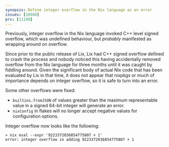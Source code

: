 ```yaml
---
synopsis: Define integer overflow in the Nix language as an error
issues: [10968]
prs: [11188]
---
```


Previously, integer overflow in the Nix language invoked C++ level signed overflow, which was undefined behaviour, but *probably* manifested as wrapping around on overflow.

Since prior to the public release of Lix, Lix had C++ signed overflow defined to crash the process and nobody noticed this having accidentally removed overflow from the Nix language for three months until it was caught by fiddling around.
Given the significant body of actual Nix code that has been evaluated by Lix in that time, it does not appear that nixpkgs or much of importance depends on integer overflow, so it is safe to turn into an error.

Some other overflows were fixed:
- `builtins.fromJSON` of values greater than the maximum representable value in a signed 64-bit integer will generate an error.
- `nixConfig` in flakes will no longer accept negative values for configuration options.

Integer overflow now looks like the following:

```
» nix eval --expr '9223372036854775807 + 1'
error: integer overflow in adding 9223372036854775807 + 1
```
